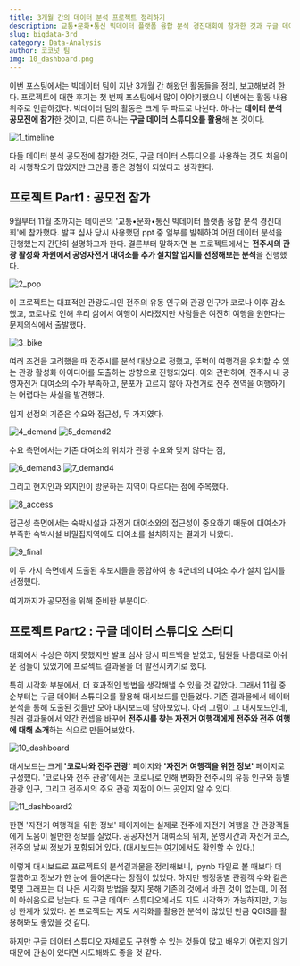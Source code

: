 ```yaml
---   
title: 3개월 간의 데이터 분석 프로젝트 정리하기   
description: 교통•문화•통신 빅데이터 플랫폼 융합 분석 경진대회에 참가한 것과 구글 데이터 스튜디오를 활용한 프로젝트 내용을 정리한다.
slug: bigdata-3rd    
category: Data-Analysis 
author: 코코넛 팀   
img: 10_dashboard.png
---   
```



이번 포스팅에서는 빅데이터 팀이 지난 3개월 간 해왔던 활동들을 정리, 보고해보려 한다. 프로젝트에 대한 후기는 첫 번째 포스팅에서 많이 이야기했으니 이번에는 활동 내용 위주로 언급하겠다. 빅데이터 팀의 활동은 크게 두 파트로 나뉜다. 하나는 **데이터 분석 공모전에 참가**한 것이고, 다른 하나는 **구글 데이터 스튜디오를 활용**해 본 것이다.

![1_timeline](/bigdata-3rd/1_timeline.PNG)

다들 데이터 분석 공모전에 참가한 것도, 구글 데이터 스튜디오를 사용하는 것도 처음이라 시행착오가 많았지만 그만큼 좋은 경험이 되었다고 생각한다.


## 프로젝트 Part1 : 공모전 참가
9월부터 11월 초까지는 데이콘의 '교통•문화•통신 빅데이터 플랫폼 융합 분석 경진대회'에 참가했다. 발표 심사 당시 사용했던 ppt 중 일부를 발췌하여 어떤 데이터 분석을 진행했는지 간단히 설명하고자 한다. 결론부터 말하자면 본 프로젝트에서는 **전주시의 관광 활성화 차원에서 공영자전거 대여소를 추가 설치할 입지를 선정해보는 분석**을 진행했다.

![2_pop](/bigdata-3rd/2_pop.PNG)

이 프로젝트는 대표적인 관광도시인 전주의 유동 인구와 관광 인구가 코로나 이후 감소했고, 코로나로 인해 우리 삶에서 여행이 사라졌지만 사람들은 여전히 여행을 원한다는 문제의식에서 출발했다.

![3_bike](/bigdata-3rd/3_bike.PNG)

여러 조건을 고려했을 때 전주시를 분석 대상으로 정했고, 뚜벅이 여행객을 유치할 수 있는 관광 활성화 아이디어를 도출하는 방향으로 진행되었다. 이와 관련하여, 전주시 내 공영자전거 대여소의 수가 부족하고, 분포가 고르지 않아 자전거로 전주 전역을 여행하기는 어렵다는 사실을 발견했다.

입지 선정의 기준은 수요와 접근성, 두 가지였다.

![4_demand](/bigdata-3rd/4_demand.PNG)
![5_demand2](/bigdata-3rd/5_demand2.PNG)

수요 측면에서는 기존 대여소의 위치가 관광 수요와 맞지 않다는 점, 

![6_demand3](/bigdata-3rd/6_demand3.PNG)
![7_demand4](/bigdata-3rd/7_demand4.PNG)

그리고 현지인과 외지인이 방문하는 지역이 다르다는 점에 주목했다.

![8_access](/bigdata-3rd/8_access.PNG)

접근성 측면에서는 숙박시설과 자전거 대여소와의 접근성이 중요하기 때문에 대여소가 부족한 숙박시설 비밀집지역에도 대여소를 설치하자는 결과가 나왔다.

![9_final](/bigdata-3rd/9_final.PNG)

이 두 가지 측면에서 도출된 후보지들을 종합하여 총 4군데의 대여소 추가 설치 입지를 선정했다.

여기까지가 공모전을 위해 준비한 부분이다. 

## 프로젝트 Part2 : 구글 데이터 스튜디오 스터디
대회에서 수상은 하지 못했지만 발표 심사 당시 피드백을 받았고, 팀원들 나름대로 아쉬운 점들이 있었기에 프로젝트 결과물을 더 발전시키기로 했다. 

특히 시각화 부분에서, 더 효과적인 방법을 생각해낼 수 있을 것 같았다. 그래서 11월 중순부터는 구글 데이터 스튜디오를 활용해 대시보드를 만들었다. 기존 결과물에서 데이터 분석을 통해 도출된 것들만 모아 대시보드에 담아보았다. 아래 그림이 그 대시보드인데, 원래 결과물에서 약간 컨셉을 바꾸어 **전주시를 찾는 자전거 여행객에게 전주와 전주 여행에 대해 소개**하는 식으로 만들어보았다.

![10_dashboard](/bigdata-3rd/10_dashboard.PNG)

대시보드는 크게 **'코로나와 전주 관광'** 페이지와 **'자전거 여행객을 위한 정보'** 페이지로 구성했다. '코로나와 전주 관광'에서는 코로나로 인해 변화한 전주시의 유동 인구와 동별 관광 인구, 그리고 전주시의 주요 관광 지점이 어느 곳인지 알 수 있다.

![11_dashboard2](/bigdata-3rd/11_dashboard2.PNG)

한편 '자전거 여행객을 위한 정보' 페이지에는 실제로 전주에 자전거 여행을 간 관광객들에게 도움이 될만한 정보를 실었다. 공공자전거 대여소의 위치, 운영시간과 자전거 코스, 전주의 날씨 정보가 포함되어 있다.
(대시보드는 [여기](https://datastudio.google.com/reporting/4f058ba4-27df-4e99-8065-548dfb363b85)에서도 확인할 수 있다.)

이렇게 대시보드로 프로젝트의 분석결과물을 정리해보니, ipynb 파일로 볼 때보다 더 깔끔하고 정보가 한 눈에 들어온다는 장점이 있었다. 하지만 행정동별 관광객 수와 같은 몇몇 그래프는 더 나은 시각화 방법을 찾지 못해 기존의 것에서 바뀐 것이 없는데, 이 점이 아쉬움으로 남는다. 또 구글 데이터 스튜디오에서도 지도 시각화가 가능하지만, 기능 상 한계가 있었다. 본 프로젝트는 지도 시각화를 활용한 분석이 많았던 만큼 QGIS를 활용해봐도 좋았을 것 같다. 

하지만 구글 데이터 스튜디오 자체로도 구현할 수 있는 것들이 많고 배우기 어렵지 않기 때문에 관심이 있다면 시도해봐도 좋을 것 같다.
